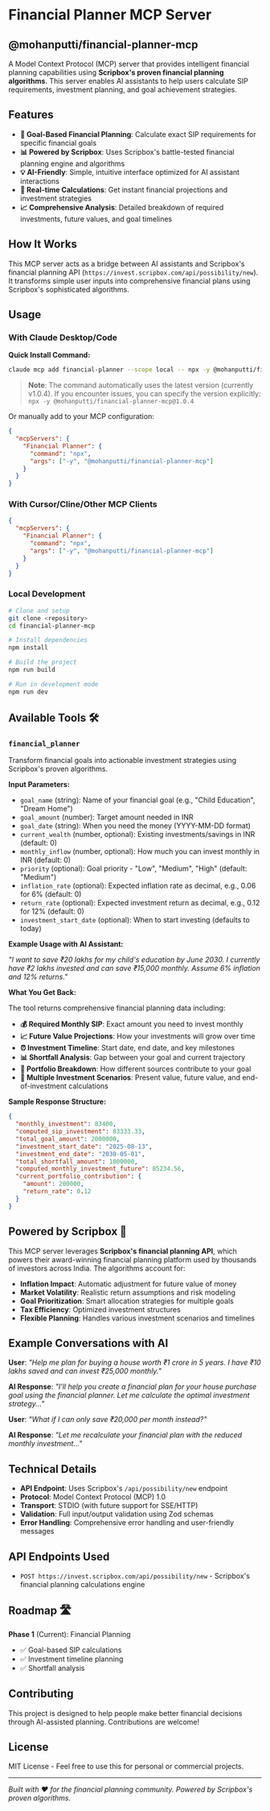 # Financial Planner MCP Server

## @mohanputti/financial-planner-mcp

A Model Context Protocol (MCP) server that provides intelligent financial planning capabilities using **Scripbox's proven financial planning algorithms**. This server enables AI assistants to help users calculate SIP requirements, investment planning, and goal achievement strategies.

## Features

- **🎯 Goal-Based Financial Planning**: Calculate exact SIP requirements for specific financial goals
- **📊 Powered by Scripbox**: Uses Scripbox's battle-tested financial planning engine and algorithms
- **💡 AI-Friendly**: Simple, intuitive interface optimized for AI assistant interactions
- **🔄 Real-time Calculations**: Get instant financial projections and investment strategies
- **📈 Comprehensive Analysis**: Detailed breakdown of required investments, future values, and goal timelines

## How It Works

This MCP server acts as a bridge between AI assistants and Scripbox's financial planning API (`https://invest.scripbox.com/api/possibility/new`). It transforms simple user inputs into comprehensive financial plans using Scripbox's sophisticated algorithms.

## Usage

### With Claude Desktop/Code

**Quick Install Command:**
```bash
claude mcp add financial-planner --scope local -- npx -y @mohanputti/financial-planner-mcp
```

> **Note**: The command automatically uses the latest version (currently v1.0.4). If you encounter issues, you can specify the version explicitly: `npx -y @mohanputti/financial-planner-mcp@1.0.4`

Or manually add to your MCP configuration:

```json
{
  "mcpServers": {
    "Financial Planner": {
      "command": "npx",
      "args": ["-y", "@mohanputti/financial-planner-mcp"]
    }
  }
}
```

### With Cursor/Cline/Other MCP Clients

```json
{
  "mcpServers": {
    "Financial Planner": {
      "command": "npx",
      "args": ["-y", "@mohanputti/financial-planner-mcp"]
    }
  }
}
```

### Local Development

```bash
# Clone and setup
git clone <repository>
cd financial-planner-mcp

# Install dependencies
npm install

# Build the project
npm run build

# Run in development mode
npm run dev
```

## Available Tools 🛠️

### `financial_planner`

Transform financial goals into actionable investment strategies using Scripbox's proven algorithms.

**Input Parameters:**
- `goal_name` (string): Name of your financial goal (e.g., "Child Education", "Dream Home")
- `goal_amount` (number): Target amount needed in INR
- `goal_date` (string): When you need the money (YYYY-MM-DD format)
- `current_wealth` (number, optional): Existing investments/savings in INR (default: 0)
- `monthly_inflow` (number, optional): How much you can invest monthly in INR (default: 0)
- `priority` (optional): Goal priority - "Low", "Medium", "High" (default: "Medium")
- `inflation_rate` (optional): Expected inflation rate as decimal, e.g., 0.06 for 6% (default: 0)
- `return_rate` (optional): Expected investment return as decimal, e.g., 0.12 for 12% (default: 0)
- `investment_start_date` (optional): When to start investing (defaults to today)

**Example Usage with AI Assistant:**

*"I want to save ₹20 lakhs for my child's education by June 2030. I currently have ₹2 lakhs invested and can save ₹15,000 monthly. Assume 6% inflation and 12% returns."*

**What You Get Back:**

The tool returns comprehensive financial planning data including:

- **💰 Required Monthly SIP**: Exact amount you need to invest monthly
- **📈 Future Value Projections**: How your investments will grow over time  
- **⏰ Investment Timeline**: Start date, end date, and key milestones
- **📊 Shortfall Analysis**: Gap between your goal and current trajectory
- **🏦 Portfolio Breakdown**: How different sources contribute to your goal
- **🎯 Multiple Investment Scenarios**: Present value, future value, and end-of-investment calculations

**Sample Response Structure:**
```json
{
  "monthly_investment": 83400,
  "computed_sip_investment": 83333.33,
  "total_goal_amount": 2000000,
  "investment_start_date": "2025-08-13",
  "investment_end_date": "2030-05-01",
  "total_shortfall_amount": 1800000,
  "computed_monthly_investment_future": 85234.56,
  "current_portfolio_contribution": {
    "amount": 200000,
    "return_rate": 0.12
  }
}
```

## Powered by Scripbox 🚀

This MCP server leverages **Scripbox's financial planning API**, which powers their award-winning financial planning platform used by thousands of investors across India. The algorithms account for:

- **Inflation Impact**: Automatic adjustment for future value of money
- **Market Volatility**: Realistic return assumptions and risk modeling  
- **Goal Prioritization**: Smart allocation strategies for multiple goals
- **Tax Efficiency**: Optimized investment structures
- **Flexible Planning**: Handles various investment scenarios and timelines

## Example Conversations with AI

**User**: *"Help me plan for buying a house worth ₹1 crore in 5 years. I have ₹10 lakhs saved and can invest ₹25,000 monthly."*

**AI Response**: *"I'll help you create a financial plan for your house purchase goal using the financial planner. Let me calculate the optimal investment strategy..."*

**User**: *"What if I can only save ₹20,000 per month instead?"*

**AI Response**: *"Let me recalculate your financial plan with the reduced monthly investment..."*

## Technical Details

- **API Endpoint**: Uses Scripbox's `/api/possibility/new` endpoint
- **Protocol**: Model Context Protocol (MCP) 1.0
- **Transport**: STDIO (with future support for SSE/HTTP)
- **Validation**: Full input/output validation using Zod schemas
- **Error Handling**: Comprehensive error handling and user-friendly messages

## API Endpoints Used

- `POST https://invest.scripbox.com/api/possibility/new` - Scripbox's financial planning calculations engine

## Roadmap 🛣️

**Phase 1** (Current): Financial Planning
- ✅ Goal-based SIP calculations
- ✅ Investment timeline planning
- ✅ Shortfall analysis


## Contributing

This project is designed to help people make better financial decisions through AI-assisted planning. Contributions are welcome!

## License

MIT License - Feel free to use this for personal or commercial projects.

---

*Built with ❤️ for the financial planning community. Powered by Scripbox's proven algorithms.*
